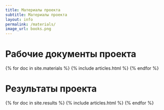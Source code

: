 ```yaml
---
title: Материалы проекта
subtitle: Материалы проекта
layout: info
permalink: /materials/   
image_url: books.png 
---
```


# Рабочие документы проекта

<div>   
  {% for doc in site.materials %}  
    {% include articles.html %}
  {% endfor %}
</div>

# Результаты проекта

<div>   
  {% for doc in site.results %}  
    {% include articles.html %}
  {% endfor %}
</div>